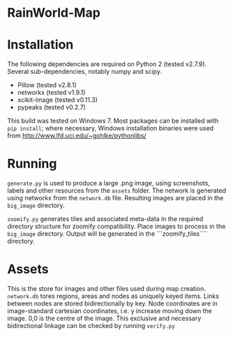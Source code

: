 # RainWorld-Map

# Installation
The following dependencies are required on Python 2 (tested v2.7.9). Several sub-dependencies, notably numpy and scipy. 
- Pillow (tested v2.8.1)
- networkx (tested v1.9.1)
- scikit-image (tested v0.11.3)
- pypeaks (tested v0.2.7)

This build was tested on Windows 7. Most packages can be installed with ```pip install```; where necessary, Windows installation binaries were used from http://www.lfd.uci.edu/~gohlke/pythonlibs/

# Running
```generate.py``` is used to produce a large .png image, using screenshots, labels and other resources from the ```assets``` folder. The network is generated using networkx from the ```network.db``` file. Resulting images are placed in the ```big_image``` directory.

```zoomify.py``` generates tiles and associated meta-data in the required directory structure for zoomify compatibility. Place images to process in the ```big_image``` directory. Output will be generated in the ```zoomify_tiles```` directory.

# Assets
This is the store for images and other files used during map creation.
```network.db``` tores regions, areas and nodes as uniquely keyed items. Links between nodes are stored bidirectionally by key. Node coordinates are in image-standard cartesian coordinates, i.e. y increase moving down the image. 0,0 is the centre of the image. This exclusive and necessary bidirectional linkage can be checked by running ```verify.py```